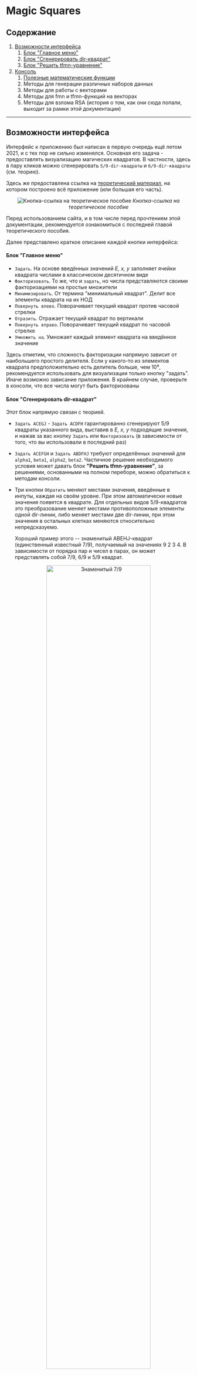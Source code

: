 # Magic Squares
## Содержание
1. [Возможности интерфейса](#interface)
   1. [Блок "Главное меню"](#main-menu)
   2. [Блок "Сгенерировать dir-квадрат"](#generate-dir-square)
   3. [Блок "Решить tfmn-уравнение"](#resolve-tfmn-equation)
2. [Консоль](#console)
    1. [Полезные математические функции](#useful-math)
    2. Методы для генерации различных наборов данных
    3. Методы для работы с векторами
    4. Методы для fmn и tfmn-функций на векторах
    5. Методы для взлома RSA (история о том, как они сюда попали, 
   выходит за рамки этой документации)

---

## Возможности интерфейса <span id = "interface"></span>
Интерфейс к приложению был написан в первую очередь ещё летом 2021, и с тех пор не сильно изменялся. Основная его задача - предоставлять визуализацию магических квадратов. В частности, здесь в пару кликов можно сгенерировать `5/9-dir-квадраты` и `6/9-dir-квадраты` (см. теорию).

Здесь же предоставлена ссылка на [теоретический материал](https://comgrid.ru/MagicSquare/MagicSquare.pdf), на котором построено всё приложение (или большая его часть).

<p style="width: 100%; text-align: center">
<img src="./readme/1.png" 
    alt="Кнопка-ссылка на теоретическое пособие"/>
<em>Кнопка-ссылка на теоретическое пособие</em>
</p>

Перед использованием сайта, и в том числе перед прочтением этой 
документации, рекомендуется ознакомиться с последней главой теоретического пособия.

Далее представлено краткое описание каждой кнопки интерфейса:

#### Блок "Главное меню" <span id = "main-menu"></span>
- `Задать`. На основе введённых значений *E, x, y* заполняет ячейки 
квадрата числами в классическом десятичном виде
- `Факторизовать`. То же, что и `задать`, но числа представляются 
своими факторизациями на простые множители
- `Минимизировать`. От термина "минимальный квадрат". Делит все элементы квадрата на их НОД
- `Повернуть влево`. Поворачивает текущий квадрат против часовой стрелки
- `Отразить`. Отражает текущий квадрат по вертикали
- `Повернуть вправо`. Поворачивает текущий квадрат по часовой стрелке
- `Умножить на`. Умножает каждый элемент квадрата на введённое значение

Здесь отметим, что сложность факторизации напрямую зависит от 
наибольшего простого делителя. Если у какого-то из элементов квадрата 
предположительно есть делитель больше, чем 10⁸, рекомендуется 
использовать для визуализации только кнопку "задать". Иначе возможно 
зависание приложения. В крайнем случае, проверьте в консоли, что все числа 
могут быть факторизованы

#### Блок "Сгенерировать dir-квадрат" <span id = "generate-dir-square"></span>
Этот блок напрямую связан с теорией.

- `Задать ACEGJ` - `Задать ACDFH` гарантированно сгенерируют 5/9 квадраты 
указанного вида, выставив в *E, x, y* подходящие значения, и нажав за вас 
кнопку `Задать` или `Факторизовать` (в зависимости от того, что вы 
использовали в последний раз)

- `Задать ACEFGH` и `Задать ABDFHJ` требуют определённых значений для 
`alpha1`, `beta1`, `alpha2`, `beta2`. Частичное решение необходимого условия 
может давать блок **"Решить tfmn-уравнение"**, за решениями, основанными на 
полном переборе, можно обратиться к методам консоли.

- Три кнопки `Обратить` меняют местами значения, введённые в инпуты, 
каждая на своём уровне. При этом автоматически новые значения появятся в квадрате. 
Для отдельных видов 5/9-квадратов это преобразование меняет местами противоположные 
элементы одной dir-линии, либо меняет местами две dir-линии, при этом значения в 
остальных клетках меняются относительно непредсказуемо.

  Хороший пример этого -- знаменитый ABEHJ-квадрат (единственный известный 7/9), 
получаемый на значениях 9 2 3 4. В зависимости от порядка пар и чисел в парах, 
он может представлять собой 7/9, 6/9 и 5/9 квадрат.

<p style="width: 100%; text-align: center">
<img width="75%" src="./readme/2.png" 
    alt="Знаменитый 7/9"/> <br>
<em>Знаменитый 7/9</em>
</p>

- `Зарандомить` устанавливает в каждый инпут рандомное значение не больше `maxRandom`, но вы никогда не получите пару не взаимно простых `alpha` и `beta`.

#### Блок "Решить tfmn-уравнение" <span id = "resolve-tfmn-equation"></span>
Этот блок призван генерировать 6/9 квадраты

Все решения -- параметрические, и принимают на вход два параметра. 
Подробнее -- в теории. Приложение лишь реализует эти решения

`Зарандомить` и `Обратить` работают так же, как и в блоке выше

---
## Консоль <span id = "interface"></span>
Несмотря на то, что изначально система создавалась для визуализации определённых видов квадратов, 
и в этой роли она действительно оказалась полезной, в последующем
при исследовании я столкнулся с необходимостью решать кодом несколько
более сложные задачи, визуализация которых, при этом, не так важна

Для этого я не стал далеко ходить, и просто написал весь необходимый
код в том же проекте. JavaScript-код исполняется прямо в браузерной
консоли, все написанные методы к странице доступны для вызова. Мудрые
и другие люди скажут, что Python - тоже исполняемый язык, есть возможность 
также легко использовать методы для него. Однако так сложилось, что
весь код по текущей задаче, по крайней мере, от меня, написан на js.

Как его использовать? Для этого на странице приложения используйте комбинацию клавиш 
ctrl+shift+I (для браузера Google Chrome), либо кликните правой 
кнопкой мыши и выберите "инструменты разработчика". В открывшемся
меню выберите вкладку Console. Для примера, введите Factorization(147)

<p style="width: 100%; text-align: center">
<img src="./readme/3.png" 
    alt="Браузерная консоль"/>
<em>Браузерная консоль</em>
</p>

Надеюсь, однако, что человек, читающий это пособие, имеет базовые 
знания в программировании, а также способен самостоятельно решить
все возникающие технические трудности. Далее в этой документации
будет представлено лишь описание функций, реализованных для использования

Встроенные функции js также не будут здесь рассмотрены

#### Полезные математические функции <span id = "useful-math"></span>
- ```typescript
  Math.gcd(...args: number[] | BigInt[]): number | BigInt
Принимает любое количество параметров типа `number` или `BigInt`, 
возвращает их наибольший общий делитель.

НОД считается алгоритмом Евклида. В зависимости от типа данных,
сложность выражается либо _**O(log(n))**_, либо _**O(log²(n))**_ для 
двух параметров, где n - больший из них. Если параметров больше,
функция последовательно вызывает саму себя для текущего значения
НОД и следующего параметра. То есть по правилу, 
`gcd(a, b, c, d) = gcd(gcd(gcd(a, b), c), d)`

- ```typescript
  Factorization(n: number | BigInt): string
Принимает число, возвращает его факторизацию в виде строки.

Сложность алгоритма для `number` - _**O(sqrt(p))**_ или _**O(p)**_, где _p_ - 
наибольший простой делитель _n_.

- ```typescript
  FindMinFactor(n: number | BigInt | string, lastFactor: number | BigInt | string): BigInt
Возвращает наименьший множитель числа _n_, больше, чем _lastFactor_. Приводит все входящие
значения к BigInt.

Сложность алгоритма - **_O((p - lastFactor)log(n))_** для не простых _n_, 
**_O(sqrt(n)log(n))_** -- для простых. _p_ -- наименьший простой делитель n

- ```typescript
  FindMinFactorNotBigInt(n: number, lastFactor: number): number
Метод такой же, как `FindMinFactor`, но работающий только с типом `number`

Сложность алгоритма - **_O((p - lastFactor))_** для не простых _n_,
**_O(sqrt(n))_** -- для простых. _p_ -- наименьший простой делитель n

- ```typescript
  FindMeanForTfmnMinFactor(n: number | BigInt | string, lastFactor: number | BigInt | string): BigInt
Работает так же, как и `FindMinFactor`, но если не находит делителя _n_ меньше, чем _n^1/4_,
возвращает _n_.

Сложность алгоритма - **_O((p - lastFactor))_** если p найдено,
**_O(n^1/4)_** -- если нет. _p_ -- наименьший простой делитель n

Примечание: несмотря на название, метод не может быть использован для расчёта tfmn-функции.
Существуют ситуации, когда n делится на квадрат, натурального и не имеет при этом простых
множителей меньше, чем _n^1/4_.

- ```typescript
  reduce(n: number | BigInt | string, k: number | BigInt | string): BigInt
Делит _n_ на _k_ до тех пор, пока _n_ делится на _k_. Приводит 
все входные параметры к `BigInt`.

- ```typescript
  GetPowerIn(n: number | BigInt | string, k: number | BigInt | string): BigInt
Находит, сколько раз можно поделить _n_ на _k_. Приводит всё к `BigInt`.
